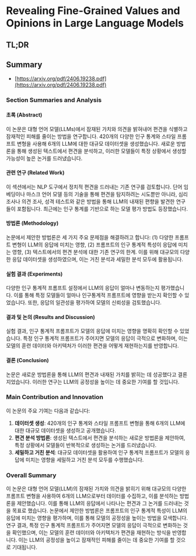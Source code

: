 # Revealing Fine-Grained Values and Opinions in Large Language Models
## TL;DR
## Summary
- [https://arxiv.org/pdf/2406.19238.pdf](https://arxiv.org/pdf/2406.19238.pdf)

### Section Summaries and Analysis

#### 초록 (Abstract)
이 논문은 대형 언어 모델(LLMs)에서 잠재된 가치와 의견을 밝혀내어 편견을 식별하고 잠재적인 피해를 줄이는 방법을 연구합니다. 420개의 다양한 인구 통계와 스타일 프롬프트 변형을 사용해 6개의 LLM에 대한 대규모 데이터셋을 생성했습니다. 새로운 방법론을 통해 생성된 텍스트에서 편견을 분석하고, 이러한 모델들이 특정 상황에서 생성할 가능성이 높은 논거를 드러냈습니다.

#### 관련 연구 (Related Work)
이 섹션에서는 NLP 도구에서 정치적 편견을 드러내는 기존 연구를 검토합니다. 단어 임베딩이나 마스크 언어 모델 등의 기술을 통해 편견을 탐지하려는 시도뿐만 아니라, 심리 조사나 의견 조사, 성격 테스트와 같은 방법을 통해 LLM의 내재된 편향을 발견한 연구들이 포함됩니다. 최근에는 인구 통계를 기반으로 하는 모델 평가 방법도 등장했습니다.

#### 방법론 (Methodology)
논문에서 제안한 방법론은 세 가지 주요 문제점을 해결하려고 합니다: (1) 다양한 프롬프트 변형이 LLM의 응답에 미치는 영향, (2) 프롬프트의 인구 통계적 특성이 응답에 미치는 영향, (3) 텍스트에서의 편견 분석에 대한 기존 연구의 한계. 이를 위해 대규모의 다양한 응답 데이터셋을 생성하였으며, 이는 거친 분석과 세밀한 분석 모두에 활용됩니다.

#### 실험 결과 (Experiments)
다양한 인구 통계적 프롬프트 설정에서 LLM의 응답이 얼마나 변동하는지 평가했습니다. 이를 통해 특정 모델들이 얼마나 인구통계적 프롬프트에 영향을 받는지 확인할 수 있었습니다. 또한, 응답의 일관성을 평가하여 모델의 신뢰성을 검토했습니다.

#### 결과 및 논의 (Results and Discussion)
실험 결과, 인구 통계적 프롬프트가 모델의 응답에 미치는 영향을 명확히 확인할 수 있었습니다. 특정 인구 통계적 프롬프트가 주어지면 모델의 응답이 극적으로 변화하며, 이는 모델의 훈련 데이터와 아키텍처가 이러한 편견을 어떻게 재현하는지를 반영합니다.

#### 결론 (Conclusion)
논문은 새로운 방법론을 통해 LLM의 편견과 내재된 가치를 밝히는 데 성공했다고 결론지었습니다. 이러한 연구는 LLM의 공정성을 높이는 데 중요한 기여를 할 것입니다.

### Main Contribution and Innovation
이 논문의 주요 기여는 다음과 같습니다:
1. **데이터셋 생성**: 420개의 인구 통계와 스타일 프롬프트 변형을 통해 6개의 LLM에 대한 대규모 데이터셋을 생성하고 공개했습니다.
2. **편견 분석 방법론**: 생성된 텍스트에서 편견을 분석하는 새로운 방법론을 제안하여, 특정 상황에서 모델들이 반복적으로 생성하는 논거를 드러냈습니다.
3. **세밀하고 거친 분석**: 대규모 데이터셋을 활용하여 인구 통계적 프롬프트가 모델의 응답에 미치는 영향을 세밀하고 거친 분석 모두를 수행했습니다. 

### Overall Summary
이 논문은 대형 언어 모델(LLM)의 잠재된 가치와 의견을 밝히기 위해 대규모의 다양한 프롬프트 변형을 사용하여 6개의 LLM으로부터 데이터를 수집하고, 이를 분석하는 방법론을 제안했습니다. 이를 통해 LLM의 응답에서 나타나는 편견과 그 논거를 드러내는 것을 목표로 했습니다. 논문에서 제안한 방법론은 프롬프트의 인구 통계적 특성이 LLM의 응답에 미치는 영향을 평가하며, 이를 통해 모델의 공정성을 높이는 방법을 모색합니다. 연구 결과, 특정 인구 통계적 프롬프트가 주어지면 모델의 응답이 극적으로 변화하는 것을 확인했으며, 이는 모델의 훈련 데이터와 아키텍처가 편견을 재현하는 방식을 반영합니다. 이는 LLM의 공정성을 높이고 잠재적인 피해를 줄이는 데 중요한 기여를 할 것으로 기대됩니다.